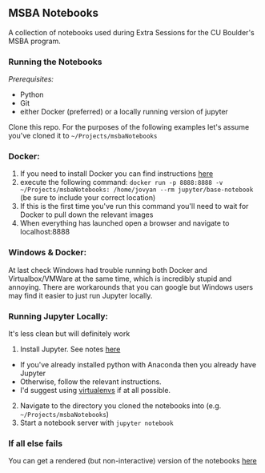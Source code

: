 MSBA Notebooks
-------

A collection of notebooks used during Extra Sessions for the CU Boulder's MSBA program.

### Running the Notebooks

*Prerequisites:*
- Python
- Git
- either Docker (preferred) or a locally running version of jupyter

Clone this repo. For the purposes of the following examples let's assume you've cloned it to `~/Projects/msbaNotebooks`

### Docker:

1. If you need to install Docker you can find instructions [here](https://www.docker.com/get-started)
2. execute the following command: `docker run -p 8888:8888 -v ~/Projects/msbaNotebooks: /home/jovyan --rm jupyter/base-notebook` (be sure to include your correct location)
3. If this is the first time you've run this command you'll need to wait for Docker to pull down the relevant images
4. When everything has launched open a browser and navigate to localhost:8888

### Windows & Docker:
At last check Windows had trouble running both Docker and Virtualbox/VMWare at the same time, which is incredibly stupid and annoying. There are workarounds that you can google but Windows users may find it easier to just run Jupyter locally.

### Running Jupyter Locally:

It's less clean but will definitely work

1. Install Jupyter. See notes [here](https://jupyter.org/install)
  - If you've already installed python with Anaconda then you already have Jupyter
  - Otherwise, follow the relevant instructions.
  - I'd suggest using [virtualenvs](https://realpython.com/python-virtual-environments-a-primer/) if at all possible. 
2. Navigate to the directory you cloned the notebooks into (e.g. `~/Projects/msbaNotebooks`)
3. Start a notebook server with `jupyter notebook`

### If all else fails

You can get a rendered (but non-interactive) version of the notebooks [here](https://nbviewer.jupyter.org/github/JCPistell/msbaNotebooks/tree/rendered_results/)
